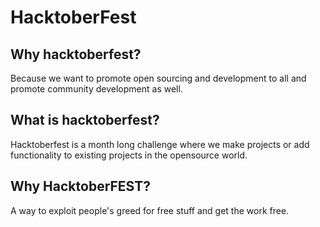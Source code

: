 # HacktoberFest

## Why hacktoberfest?

Because we want to promote open sourcing and development to all and promote community development as well.

## What is hacktoberfest?

Hacktoberfest is a month long challenge where we make projects or add functionality to existing projects in the opensource world.

## Why HacktoberFEST?

A way to exploit people's greed for free stuff and get the work free.
